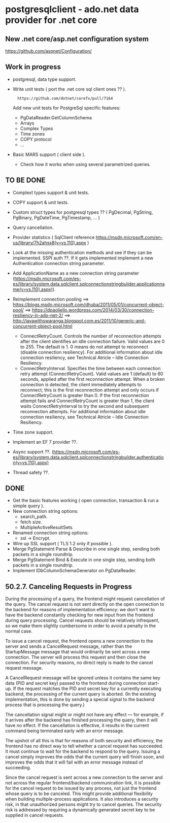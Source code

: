 # postgresqlclient - ado.net data provider for .net core

## New .net core/asp.net configuration system

https://github.com/aspnet/Configuration/

## Work in progress

- postgresql, data type support.

- Write unit tests ( port the .net core sql client ones ?? ).

        https://github.com/dotnet/corefx/pull/7164

  Add new unit tests for PostgreSql specific features:

    - PgDataReader.GetColumnSchema  
    - Arrays
    - Complex Types
    - Time zones
    - COPY protocol
    - ...

- Basic MARS support ( client side ).

    - Check how it works when using several parametrized queries.

## TO BE DONE

- Complext types support & unit tests.
- COPY support & unit tests.
- Custom struct types for postgresql types ?? ( PgDecimal, PgString, PgBinary, PgDateTime, PgTimestamp, ... )
- Query cancellation.
- Provider statistics ( SqlClient reference https://msdn.microsoft.com/en-us/library/7h2ahss8(v=vs.110).aspx )
- Look at the missing authentication methods and see if they can be implemented.
  SSPI auth ??. If it gets implemented implement a new Authentication connection string parameter.
- Add ApplicationName as a new connection string parameter 
  (https://msdn.microsoft.com/es-es/library/system.data.sqlclient.sqlconnectionstringbuilder.applicationname(v=vs.110).aspx)).
- Reimplement connection pooling
    ==> https://blogs.msdn.microsoft.com/dhuba/2011/05/01/concurrent-object-pool/
    ==> https://dpaoliello.wordpress.com/2014/03/30/connection-resiliency-in-ado-net-2/
    ==> http://javawithswaranga.blogspot.com.es/2011/10/generic-and-concurrent-object-pool.html 
    
    - ConnectRetryCount. Controls the number of reconnection attempts after the client identifies an idle connection failure. Valid values are 0 to 255. The default is 1. 0 means do not attempt to reconnect (disable connection resiliency). For additional information about idle connection resiliency,  see Technical Atricle – Idle Connection Resiliency.
    - ConnectRetryInterval. Specifies the time between each connection retry attempt (ConnectRetryCount). Valid values are 1 (default) to 60 seconds, applied after the first reconnection attempt. When a broken connection is detected, the client immediately attempts to reconnect; this is the first     reconnection attempt and only occurs if ConnectRetryCount is greater than 0. If the first reconnection attempt fails and ConnectRetryCount is greater than 1, the client waits ConnectRetryInterval to try the second and subsequent reconnection attempts. For additional information about idle       connection resiliency, see Technical Atricle – Idle Connection Resiliency.
- Time zone support.
- Implement an EF 7 provider ??.
- Async support ??.
  (https://msdn.microsoft.com/es-es/library/system.data.sqlclient.sqlconnectionstringbuilder.authentication(v=vs.110).aspx)
- Thread safety ??.

## DONE

- Get the basic features working ( open connection, transaction & run a simple query ).
- New connection string options:
    - search_path.
    - fetch size.
    - MultipleActiveResultSets.
- Renamed connection string options:    
    - ssl -> Encrypt.
- Wire up SSL support ( TLS 1.2 only if possible ).
- Merge PgStatement Parse & Describe in one single step, sending both packets in a single roundtrip.
- Merge PgStatement Bind & Execute in one single step, sending both packets in a single roundtrip.
- Implement IDbColumnSchemaGenerator on PgDataReader.
    
## 50.2.7. Canceling Requests in Progress

During the processing of a query, the frontend might request cancellation of the query. The cancel request is not sent directly on the open connection 
to the backend for reasons of implementation efficiency: we don't want to have the backend constantly checking for new input from the frontend during 
query processing. Cancel requests should be relatively infrequent, so we make them slightly cumbersome in order to avoid a penalty in the normal case.

To issue a cancel request, the frontend opens a new connection to the server and sends a CancelRequest message, 
rather than the StartupMessage message that would ordinarily be sent across a new connection.
The server will process this request and then close the connection. For security reasons, no direct reply is made to the cancel request message.

A CancelRequest message will be ignored unless it contains the same key data (PID and secret key) passed to the frontend during connection start-up. 
If the request matches the PID and secret key for a currently executing backend, the processing of the current query is aborted. 
(In the existing implementation, this is done by sending a special signal to the backend process that is processing the query.)

The cancellation signal might or might not have any effect — for example, if it arrives after the backend has finished processing the query,
then it will have no effect. If the cancellation is effective, it results in the current command being terminated early with an error message.

The upshot of all this is that for reasons of both security and efficiency, the frontend has no direct way to tell whether a cancel request has succeeded. 
It must continue to wait for the backend to respond to the query. Issuing a cancel simply improves the odds that the current query will finish soon, 
and improves the odds that it will fail with an error message instead of succeeding.

Since the cancel request is sent across a new connection to the server and not across the regular frontend/backend communication link,
it is possible for the cancel request to be issued by any process, not just the frontend whose query is to be canceled. 
This might provide additional flexibility when building multiple-process applications. It also introduces a security risk, 
in that unauthorized persons might try to cancel queries. 
The security risk is addressed by requiring a dynamically generated secret key to be supplied in cancel requests.            
